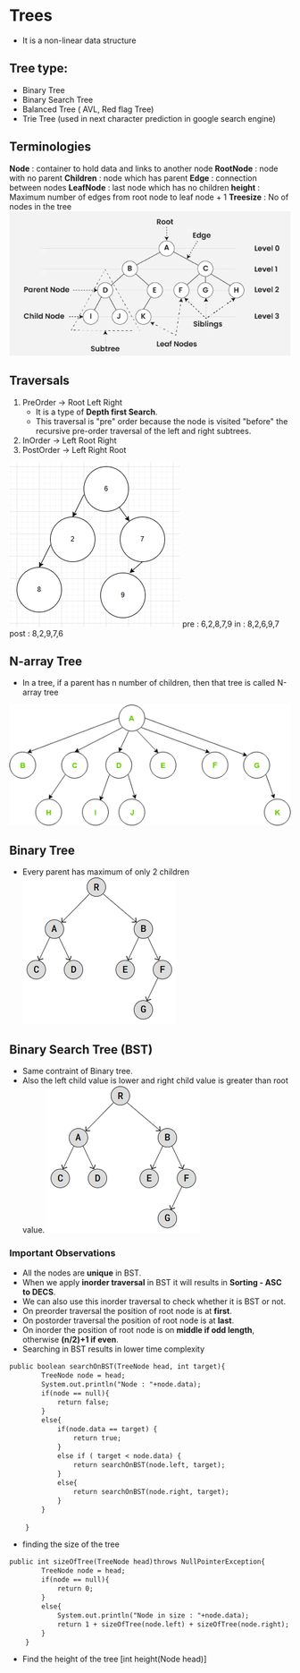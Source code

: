 # Trees

* It is a non-linear data structure

## Tree type:
 * Binary Tree
 * Binary Search Tree
 * Balanced Tree ( AVL, Red flag Tree)
 * Trie Tree (used in next character prediction in google search engine)

## Terminologies

**Node** : container to hold data and links to another node
**RootNode** : node with no parent
**Children** : node which has parent
**Edge** : connection between nodes
**LeafNode** : last node which has no children
**height** : Maximum number of edges from root node to leaf node + 1
**Treesize** : No of nodes in the tree
![Tree Terminologies](../assests/tree_terminologies.png)


## Traversals
1. PreOrder  -> Root Left Right
    * It is a type of **Depth first Search**.
    * This traversal is "pre" order because the node is visited "before" the recursive pre-order traversal of the left and right subtrees.
2. InOrder  -> Left Root Right
3. PostOrder -> Left Right Root

![Tree for Traversal](../assests/traverse_tree.png)
pre : 6,2,8,7,9
in : 8,2,6,9,7
post : 8,2,9,7,6


## N-array Tree
* In a tree, if a parent has n number of children, then that tree is called N-array tree

![n-arr tree](../assests/n_arr_tree.png)

## Binary Tree
* Every parent has maximum of only 2 children
![binary Tree](../assests/binary_tree.png)

## Binary Search Tree (BST)
* Same contraint of Binary tree.
* Also the left child value is lower and right child value is greater than root value.
![binary_search_tree](../assests/binary_tree.png)

### Important Observations
* All the nodes are **unique** in BST.
* When we apply **inorder traversal** in BST it will results in **Sorting - ASC to DECS**.
* We can also use this inorder traversal to check whether it is BST or not.
* On preorder traversal the position of root node is at **first**.
* On postorder traversal the position of root node is at **last**.
* On inorder the position of root node is on **middle if odd length**, otherwise **(n/2)+1 if even**.
* Searching in BST results in lower time complexity
```
public boolean searchOnBST(TreeNode head, int target){
        TreeNode node = head;
        System.out.println("Node : "+node.data);
        if(node == null){
            return false;
        }
        else{
            if(node.data == target) {
                return true;
            }
            else if ( target < node.data) {
                return searchOnBST(node.left, target);
            }
            else{
                return searchOnBST(node.right, target);
            }
        }

    }

```
* finding the size of the tree
```
public int sizeOfTree(TreeNode head)throws NullPointerException{
        TreeNode node = head;
        if(node == null){
            return 0;
        }
        else{
            System.out.println("Node in size : "+node.data);
            return 1 + sizeOfTree(node.left) + sizeOfTree(node.right);
        }
    }
```

* Find the height of the tree [int height(Node head)]